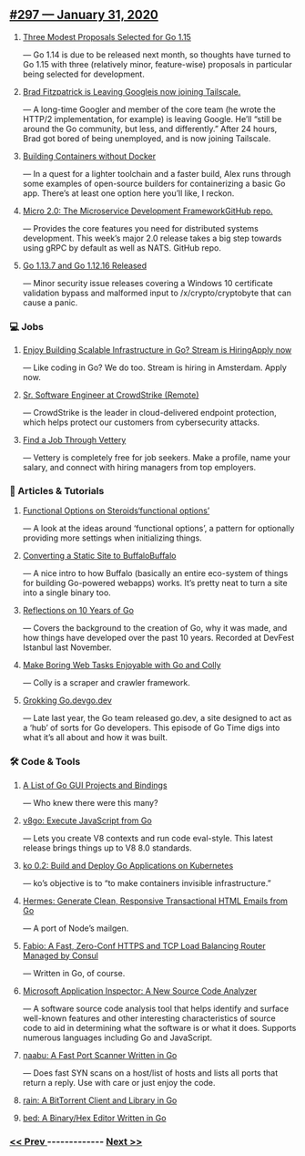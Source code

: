 ## [#297 — January 31, 2020](https://golangweekly.com/issues/297)

1. [Three Modest Proposals Selected for Go 1.15](https://golangweekly.com/link/83187/web)

     — Go 1.14 is due to be released next month, so thoughts have turned to Go 1.15 with three (relatively minor, feature-wise) proposals in particular being selected for development.
1. [Brad Fitzpatrick is Leaving Googleis now joining Tailscale.](https://golangweekly.com/link/83188/web)

     — A long-time Googler and member of the core team (he wrote the HTTP/2 implementation, for example) is leaving Google. He’ll “still be around the Go community, but less, and differently.” After 24 hours, Brad got bored of being unemployed, and is now joining Tailscale.
1. [Building Containers without Docker](https://golangweekly.com/link/83191/web)

     — In a quest for a lighter toolchain and a faster build, Alex runs through some examples of open-source builders for containerizing a basic Go app. There’s at least one option here you’ll like, I reckon.
1. [Micro 2.0: The Microservice Development FrameworkGitHub repo.](https://golangweekly.com/link/83192/web)

     — Provides the core features you need for distributed systems development. This week’s major 2.0 release takes a big step towards using gRPC by default as well as NATS. GitHub repo.
1. [Go 1.13.7 and Go 1.12.16 Released](https://golangweekly.com/link/83194/web)

     — Minor security issue releases covering a Windows 10 certificate validation bypass and malformed input to /x/crypto/cryptobyte that can cause a panic.
### 💻 Jobs

1. [Enjoy Building Scalable Infrastructure in Go? Stream is HiringApply now](https://golangweekly.com/link/83195/web)

     — Like coding in Go? We do too. Stream is hiring in Amsterdam. Apply now.
1. [Sr. Software Engineer at CrowdStrike (Remote)](https://golangweekly.com/link/83196/web)

     — CrowdStrike is the leader in cloud-delivered endpoint protection, which helps protect our customers from cybersecurity attacks.
1. [Find a Job Through Vettery](https://golangweekly.com/link/83197/web)

     — Vettery is completely free for job seekers. Make a profile, name your salary, and connect with hiring managers from top employers.
### 📘 Articles & Tutorials

1. [Functional Options on Steroids‘functional options’](https://golangweekly.com/link/83283/web)

     — A look at the ideas around ‘functional options’, a pattern for optionally providing more settings when initializing things.
1. [Converting a Static Site to BuffaloBuffalo](https://golangweekly.com/link/83198/web)

     — A nice intro to how Buffalo (basically an entire eco-system of things for building Go-powered webapps) works. It’s pretty neat to turn a site into a single binary too.
1. [Reflections on 10 Years of Go](https://golangweekly.com/link/83200/web)

     — Covers the background to the creation of Go, why it was made, and how things have developed over the past 10 years. Recorded at DevFest Istanbul last November.
1. [Make Boring Web Tasks Enjoyable with Go and Colly](https://golangweekly.com/link/83202/web)

     — Colly is a scraper and crawler framework.
1. [Grokking Go.devgo.dev](https://golangweekly.com/link/83203/web)

     — Late last year, the Go team released go.dev, a site designed to act as a ‘hub’ of sorts for Go developers. This episode of Go Time digs into what it’s all about and how it was built.
### 🛠 Code & Tools

1. [A List of Go GUI Projects and Bindings](https://golangweekly.com/link/83285/web)

     — Who knew there were this many?
1. [v8go: Execute JavaScript from Go](https://golangweekly.com/link/83205/web)

     — Lets you create V8 contexts and run code eval-style. This latest release brings things up to V8 8.0 standards.
1. [ko 0.2: Build and Deploy Go Applications on Kubernetes](https://golangweekly.com/link/83206/web)

     — ko’s objective is to “to make containers invisible infrastructure.”
1. [Hermes: Generate Clean, Responsive Transactional HTML Emails from Go](https://golangweekly.com/link/83208/web)

     — A port of Node’s mailgen.
1. [Fabio: A Fast, Zero-Conf HTTPS and TCP Load Balancing Router Managed by Consul](https://golangweekly.com/link/83209/web)

     — Written in Go, of course.
1. [Microsoft Application Inspector: A New Source Code Analyzer](https://golangweekly.com/link/83210/web)

     — A software source code analysis tool that helps identify and surface well-known features and other interesting characteristics of source code to aid in determining what the software is or what it does. Supports numerous languages including Go and JavaScript.
1. [naabu: A Fast Port Scanner Written in Go](https://golangweekly.com/link/83211/web)

     — Does fast SYN scans on a host/list of hosts and lists all ports that return a reply. Use with care or just enjoy the code.
1. [rain: A BitTorrent Client and Library in Go](https://golangweekly.com/link/83212/web)

1. [bed: A Binary/Hex Editor Written in Go](https://golangweekly.com/link/83213/web)


### [ << Prev ](golangweekly-296.md) ------------- [ Next >> ](golangweekly-298.md)